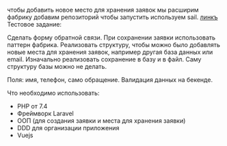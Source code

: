 чтобы добавить новое место для хранения заявок мы расширим фабрику добавим репозиторий
чтобы запустить используем sail. [линкъ](https://laravel.com/docs/11.x/sail#installing-composer-dependencies-for-existing-projects)
Тестовое задание:

Сделать форму обратной связи.
При сохранении заявки использовать паттерн фабрика.
Реализовать структуру, чтобы можно было добавлять новые места для хранения заявок, например другая база данных или email.
Изначально реализовать сохранение в базу и в файл. Саму структуру базы можно не делать.

Поля: имя, телефон, само обращение. Валидация данных на бекенде.

Что необходимо использовать:
- PHP от 7.4
- Фреймворк Laravel
- ООП (для создания заявки и места для хранения заявки)
- DDD для организации приложения
- Vuejs
